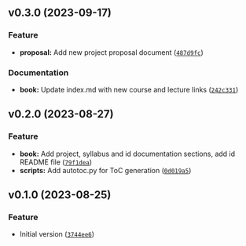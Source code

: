 <!--next-version-placeholder-->

## v0.3.0 (2023-09-17)

### Feature

* **proposal:** Add new project proposal document ([`487d9fc`](https://github.com/chu-aie/dsecon-2023/commit/487d9fc7448337880a7332c28910ba915da9dea9))

### Documentation

* **book:** Update index.md with new course and lecture links ([`242c331`](https://github.com/chu-aie/dsecon-2023/commit/242c33134f0dd93aaf5a67c60c656c72f3d155ae))

## v0.2.0 (2023-08-27)

### Feature

* **book:** Add project, syllabus and id documentation sections, add id README file ([`79f1dea`](https://github.com/chu-aie/dsecon-2023/commit/79f1dea9232b3dadb9fe1310370b80a3a603aad2))
* **scripts:** Add autotoc.py for ToC generation ([`0d019a5`](https://github.com/chu-aie/dsecon-2023/commit/0d019a5bc0fad13600d84219756cc1e6aa63b9eb))

## v0.1.0 (2023-08-25)

### Feature

* Initial version ([`3744ee6`](https://github.com/chu-aie/dsecon-2023/commit/3744ee6ed8511b0dbeac5942028740182cf734d7))
